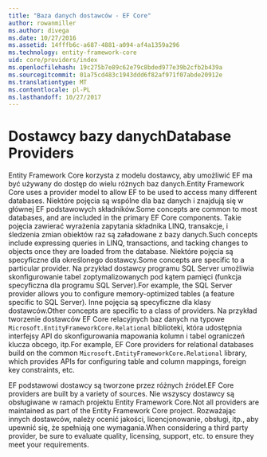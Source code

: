 ```yaml
---
title: "Baza danych dostawców - EF Core"
author: rowanmiller
ms.author: divega
ms.date: 10/27/2016
ms.assetid: 14fffb6c-a687-4881-a094-af4a1359a296
ms.technology: entity-framework-core
uid: core/providers/index
ms.openlocfilehash: 19c275b7e89c62e79c8bded977e39b2cfb2b439a
ms.sourcegitcommit: 01a75cd483c1943ddd6f82af971f07abde20912e
ms.translationtype: MT
ms.contentlocale: pl-PL
ms.lasthandoff: 10/27/2017
---
```

# <a name="database-providers"></a><span data-ttu-id="f321d-102">Dostawcy bazy danych</span><span class="sxs-lookup"><span data-stu-id="f321d-102">Database Providers</span></span>

<span data-ttu-id="f321d-103">Entity Framework Core korzysta z modelu dostawcy, aby umożliwić EF ma być używany do dostęp do wielu różnych baz danych.</span><span class="sxs-lookup"><span data-stu-id="f321d-103">Entity Framework Core uses a provider model to allow EF to be used to access many different databases.</span></span> <span data-ttu-id="f321d-104">Niektóre pojęcia są wspólne dla baz danych i znajdują się w głównej EF podstawowych składników.</span><span class="sxs-lookup"><span data-stu-id="f321d-104">Some concepts are common to most databases, and are included in the primary EF Core components.</span></span> <span data-ttu-id="f321d-105">Takie pojęcia zawierać wyrażenia zapytania składnika LINQ, transakcje, i śledzenia zmian obiektów raz są załadowane z bazy danych.</span><span class="sxs-lookup"><span data-stu-id="f321d-105">Such concepts include expressing queries in LINQ, transactions, and tacking changes to objects once they are loaded from the database.</span></span> <span data-ttu-id="f321d-106">Niektóre pojęcia są specyficzne dla określonego dostawcy.</span><span class="sxs-lookup"><span data-stu-id="f321d-106">Some concepts are specific to a particular provider.</span></span> <span data-ttu-id="f321d-107">Na przykład dostawcy programu SQL Server umożliwia skonfigurowanie tabel zoptymalizowanych pod kątem pamięci (funkcja specyficzna dla programu SQL Server).</span><span class="sxs-lookup"><span data-stu-id="f321d-107">For example, the SQL Server provider allows you to configure memory-optimized tables (a feature specific to SQL Server).</span></span> <span data-ttu-id="f321d-108">Inne pojęcia są specyficzne dla klasy dostawców.</span><span class="sxs-lookup"><span data-stu-id="f321d-108">Other concepts are specific to a class of providers.</span></span> <span data-ttu-id="f321d-109">Na przykład tworzenie dostawców EF Core relacyjnych baz danych na typowe `Microsoft.EntityFrameworkCore.Relational` biblioteki, która udostępnia interfejsy API do skonfigurowania mapowania kolumn i tabel ograniczeń klucza obcego, itp.</span><span class="sxs-lookup"><span data-stu-id="f321d-109">For example, EF Core providers for relational databases build on the common `Microsoft.EntityFrameworkCore.Relational` library, which provides APIs for configuring table and column mappings, foreign key constraints, etc.</span></span>

<span data-ttu-id="f321d-110">EF podstawowi dostawcy są tworzone przez różnych źródeł.</span><span class="sxs-lookup"><span data-stu-id="f321d-110">EF Core providers are built by a variety of sources.</span></span> <span data-ttu-id="f321d-111">Nie wszyscy dostawcy są obsługiwane w ramach projektu Entity Framework Core.</span><span class="sxs-lookup"><span data-stu-id="f321d-111">Not all providers are maintained as part of the Entity Framework Core project.</span></span> <span data-ttu-id="f321d-112">Rozważając innych dostawców, należy ocenić jakości, licencjonowanie, obsługi, itp., aby upewnić się, że spełniają one wymagania.</span><span class="sxs-lookup"><span data-stu-id="f321d-112">When considering a third party provider, be sure to evaluate quality, licensing, support, etc. to ensure they meet your requirements.</span></span>
